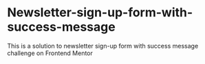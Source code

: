 # Newsletter-sign-up-form-with-success-message
 This is a solution to newsletter sign-up form with success message challenge on Frontend Mentor
